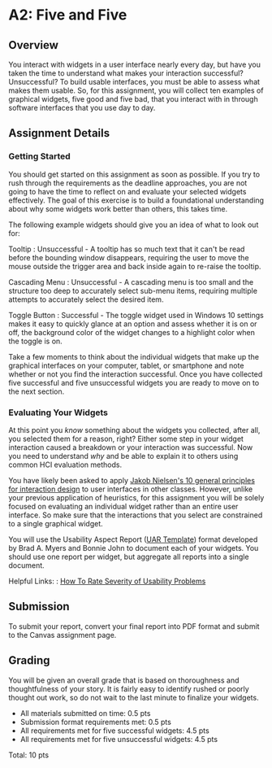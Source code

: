A2: Five and Five
============================

## Overview

You interact with widgets in a user interface nearly every day, but have you taken the time to understand what makes your interaction successful? Unsuccessful? To build usable interfaces, you must be able to assess what makes them usable. So, for this assignment, you will collect ten examples of graphical widgets, five good and five bad, that you interact with in through software interfaces that you use day to day.

## Assignment Details

### Getting Started

You should get started on this assignment as soon as possible. If you try to rush through the requirements as the deadline approaches, you are not going to have the time to reflect on and evaluate your selected widgets effectively. The goal of this exercise is to build a foundational understanding about why some widgets work better than others, this takes time. 

The following example widgets should give you an idea of what to look out for:

Tooltip
 : Unsuccessful - A tooltip has so much text that it can't be read before the bounding window disappears, requiring the user to move the mouse outside the trigger area and back inside again to re-raise the tooltip.

Cascading Menu
 : Unsuccessful - A cascading menu is too small and the structure too deep to accurately select sub-menu items, requiring multiple attempts to accurately select the desired item.

Toggle Button 
 : Successful - The toggle widget used in Windows 10 settings makes it easy to quickly glance at an option and assess whether it is on or off, the background color of the widget changes to a highlight color when the toggle is on.

Take a few moments to think about the individual widgets that make up the graphical interfaces on your computer, tablet, or smartphone and note whether or not you find the interaction successful. Once you have collected five successful and five unsuccessful widgets you are ready to move on to the next section.

### Evaluating Your Widgets

At this point you _know_ something about the widgets you collected, after all, you selected them for a reason, right? Either some step in your widget interaction caused a breakdown or your interaction was successful. Now you need to understand _why_ and be able to explain it to others using common HCI evaluation methods.

You have likely been asked to apply [Jakob Nielsen's 10 general principles for interaction design](https://www.nngroup.com/articles/ten-usability-heuristics/) to user interfaces in other classes. However, unlike your previous application of heuristics, for this assignment you will be solely focused on evaluating an individual widget rather than an entire user interface. So make sure that the interactions that you select are constrained to a single graphical widget.

You will use the Usability Aspect Report (<a href="../resources/UAR_TEMPLATE.doc">UAR Template</a>) format developed by Brad A. Myers and Bonnie John to document each of your widgets. You should use one report per widget, but aggregate all reports into a single document.

Helpful Links:
 : [How To Rate Severity of Usability Problems](https://www.nngroup.com/articles/how-to-rate-the-severity-of-usability-problems/)
 
## Submission

To submit your report, convert your final report into PDF format and submit to the Canvas assignment page.

## Grading

You will be given an overall grade that is based on thoroughness and thoughtfulness of your story. It is fairly easy to identify rushed or poorly thought out work, so do not wait to the last minute to finalize your widgets.

* All materials submitted on time: 0.5 pts
* Submission format requirements met: 0.5 pts
* All requirements met for five successful widgets: 4.5 pts
* All requirements met for five unsuccessful widgets: 4.5 pts

Total: 10 pts

